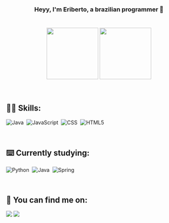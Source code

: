 <div align="center">
    <h3> Heyy, I'm Eriberto, a brazilian programmer 👋 <h3/>
</div>

<br/>

<div align="center">
    <a href="https://github.com/eribert0"></a>
    <img height="140em" src="https://github-readme-stats.vercel.app/api?username=eribert0&show_icons=true&theme=algolia"/>
    <img height="140em" src="https://github-readme-stats.vercel.app/api/top-langs/?username=eribert0&layout=compact&langs_count=7&theme=algolia"/>
</div>

<br/>
<br/>

## **👨‍💻 Skills:**
![Java](https://img.shields.io/badge/java-%23ED8B00.svg?style=for-the-badge&logo=openjdk&logoColor=white)&nbsp;
![JavaScript](https://img.shields.io/badge/-JavaScript-0D1117?style=for-the-badge&logo=javascript&labelColor=0D1117)&nbsp;
![CSS](https://img.shields.io/badge/-CSS-0D1117?style=for-the-badge&logo=CSS3&logoColor=1572B6&labelColor=0D1117)&nbsp;
![HTML5](https://img.shields.io/badge/html5-%23E34F26.svg?style=for-the-badge&logo=html5&logoColor=white)&nbsp;

<br/>

## **⌨️ Currently studying:**
![Python](https://img.shields.io/badge/Python-FFD43B?style=for-the-badge&logo=python&logoColor=blue)&nbsp;
![Java](https://img.shields.io/badge/java-%23ED8B00.svg?style=for-the-badge&logo=openjdk&logoColor=white)&nbsp;
![Spring](https://img.shields.io/badge/spring-%236DB33F.svg?style=for-the-badge&logo=spring&logoColor=white)&nbsp;


<br/>

## **🌠 You can find me on:**
  <a href="https://www.youtube.com/channel/UCIlhurFJhZZS7G_O8KKtnaA" target="_blank"><img src="https://img.shields.io/badge/YouTube-FF0000?style=for-the-badge&logo=youtube&logoColor=white" target="_blank"></a>
  <a href="https://www.instagram.com/eriberto_junnior/" target="_blank"><img src="https://img.shields.io/badge/-Instagram-%23E4405F?style=for-the-badge&logo=instagram&logoColor=white" target="_blank"></a>

